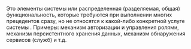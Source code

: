 Это элементы системы или распределенная (разделяемая, общая) функциональность, которые требуются при выполнении многих прецедентов сразу, но не относятся к какой-либо конкретной услуге системы . Примеры: механизм авторизации и управления ролями, механизм персистентного хранения данных, механизм обнаружения сервисов (служб) и т.д.